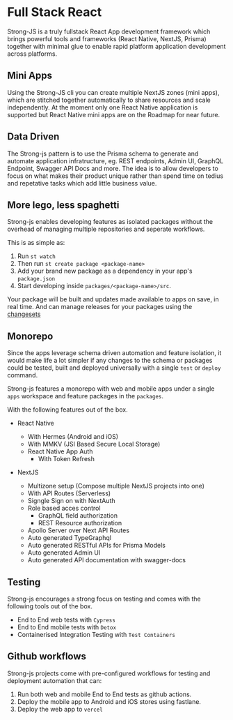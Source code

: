# Full Stack React

Strong-JS is a truly fullstack React App development framework which brings powerful tools and frameworks (React Native, NextJS, Prisma) together with minimal glue to enable rapid platform application development across platforms.

## Mini Apps

Using the Strong-JS cli you can create multiple NextJS zones (mini apps), which are stitched together automatically to share resources and scale independently. At the moment only one React Native application is supported but React Native mini apps are on the Roadmap for near future.  

## Data Driven

The Strong-js pattern is to use the Prisma schema to generate and automate application infratructure, eg. REST endpoints, Admin UI, GraphQL Endpoint, Swagger API Docs and more.
The idea is to allow developers to focus on what makes their product unique rather than spend time on tedius and repetative tasks which add little business value.

## More lego, less spaghetti

Strong-js enables developing features as isolated packages without the overhead of managing multiple repositories and seperate workflows.

This is as simple as:

1. Run `st watch`
2. Then run `st create package <package-name>`
3. Add your brand new package as a dependency in your app's `package.json`
4. Start developing inside `packages/<package-name>/src`.

Your package will be built and updates made available to apps on save, in real time. And can manage releases for your packages using the [changesets](https://github.com/atlassian/changesets)

## Monorepo

Since the apps leverage schema driven automation and feature isolation, it would make life a lot simpler if any changes to the schema or packages could be tested, built and deployed universally with a single `test` or `deploy` command.

Strong-js features a monorepo with web and mobile apps under a single `apps` workspace and feature packages in the `packages`.

With the following features out of the box.

- React Native

  - With Hermes (Android and iOS)
  - With MMKV (JSI Based Secure Local Storage)
  - React Native App Auth
    - With Token Refresh

- NextJS
  - Multizone setup (Compose multiple NextJS projects into one)
  - With API Routes (Serverless)
  - Signgle Sign on with NextAuth
  - Role based acces control
    - GraphQL field authorization
    - REST Resource authorization
  - Apollo Server over Next API Routes
  - Auto generated TypeGraphql
  - Auto generated RESTful APIs for Prisma Models
  - Auto generated Admin UI
  - Auto generated API documentation with swagger-docs

## Testing

Strong-js encourages a strong focus on testing and comes with the following tools out of the box.

- End to End web tests with `Cypress`
- End to End mobile tests with `Detox`
- Containerised Integration Testing with `Test Containers`

## Github workflows

Strong-js projects come with pre-configured workflows for testing and deployment automation that can:

1. Run both web and mobile End to End tests as github actions.
2. Deploy the mobile app to Android and iOS stores using fastlane.
3. Deploy the web app to `vercel`
